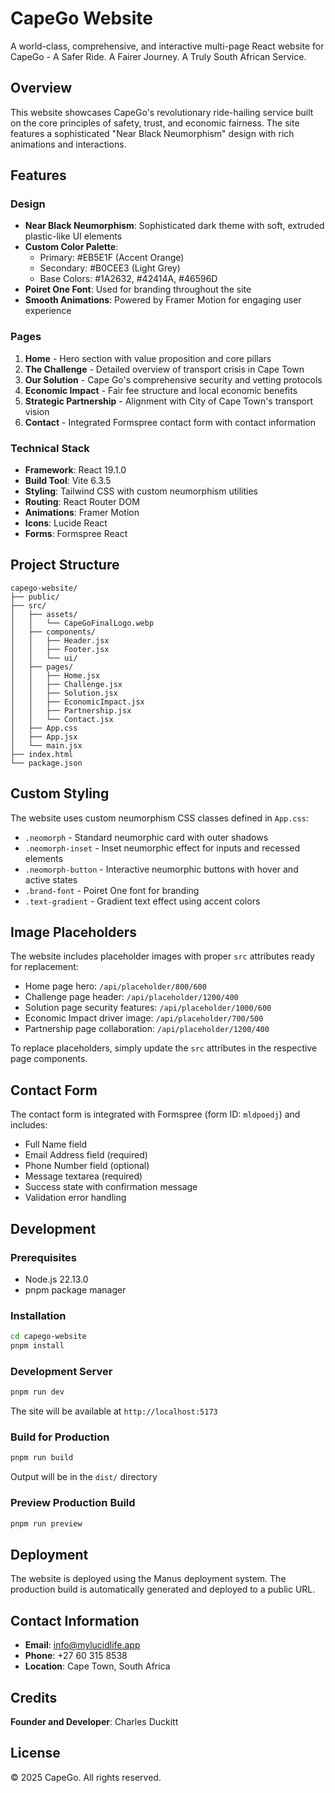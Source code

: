 # CapeGo Website

A world-class, comprehensive, and interactive multi-page React website for CapeGo - A Safer Ride. A Fairer Journey. A Truly South African Service.

## Overview

This website showcases CapeGo's revolutionary ride-hailing service built on the core principles of safety, trust, and economic fairness. The site features a sophisticated "Near Black Neumorphism" design with rich animations and interactions.

## Features

### Design
- **Near Black Neumorphism**: Sophisticated dark theme with soft, extruded plastic-like UI elements
- **Custom Color Palette**: 
  - Primary: #EB5E1F (Accent Orange)
  - Secondary: #B0CEE3 (Light Grey)
  - Base Colors: #1A2632, #42414A, #46596D
- **Poiret One Font**: Used for branding throughout the site
- **Smooth Animations**: Powered by Framer Motion for engaging user experience

### Pages
1. **Home** - Hero section with value proposition and core pillars
2. **The Challenge** - Detailed overview of transport crisis in Cape Town
3. **Our Solution** - Cape Go's comprehensive security and vetting protocols
4. **Economic Impact** - Fair fee structure and local economic benefits
5. **Strategic Partnership** - Alignment with City of Cape Town's transport vision
6. **Contact** - Integrated Formspree contact form with contact information

### Technical Stack
- **Framework**: React 19.1.0
- **Build Tool**: Vite 6.3.5
- **Styling**: Tailwind CSS with custom neumorphism utilities
- **Routing**: React Router DOM
- **Animations**: Framer Motion
- **Icons**: Lucide React
- **Forms**: Formspree React

## Project Structure

```
capego-website/
├── public/
├── src/
│   ├── assets/
│   │   └── CapeGoFinalLogo.webp
│   ├── components/
│   │   ├── Header.jsx
│   │   ├── Footer.jsx
│   │   └── ui/
│   ├── pages/
│   │   ├── Home.jsx
│   │   ├── Challenge.jsx
│   │   ├── Solution.jsx
│   │   ├── EconomicImpact.jsx
│   │   ├── Partnership.jsx
│   │   └── Contact.jsx
│   ├── App.css
│   ├── App.jsx
│   └── main.jsx
├── index.html
└── package.json
```

## Custom Styling

The website uses custom neumorphism CSS classes defined in `App.css`:

- `.neomorph` - Standard neumorphic card with outer shadows
- `.neomorph-inset` - Inset neumorphic effect for inputs and recessed elements
- `.neomorph-button` - Interactive neumorphic buttons with hover and active states
- `.brand-font` - Poiret One font for branding
- `.text-gradient` - Gradient text effect using accent colors

## Image Placeholders

The website includes placeholder images with proper `src` attributes ready for replacement:

- Home page hero: `/api/placeholder/800/600`
- Challenge page header: `/api/placeholder/1200/400`
- Solution page security features: `/api/placeholder/1000/600`
- Economic Impact driver image: `/api/placeholder/700/500`
- Partnership page collaboration: `/api/placeholder/1200/400`

To replace placeholders, simply update the `src` attributes in the respective page components.

## Contact Form

The contact form is integrated with Formspree (form ID: `mldpoedj`) and includes:
- Full Name field
- Email Address field (required)
- Phone Number field (optional)
- Message textarea (required)
- Success state with confirmation message
- Validation error handling

## Development

### Prerequisites
- Node.js 22.13.0
- pnpm package manager

### Installation
```bash
cd capego-website
pnpm install
```

### Development Server
```bash
pnpm run dev
```
The site will be available at `http://localhost:5173`

### Build for Production
```bash
pnpm run build
```
Output will be in the `dist/` directory

### Preview Production Build
```bash
pnpm run preview
```

## Deployment

The website is deployed using the Manus deployment system. The production build is automatically generated and deployed to a public URL.

## Contact Information

- **Email**: info@mylucidlife.app
- **Phone**: +27 60 315 8538
- **Location**: Cape Town, South Africa

## Credits

**Founder and Developer**: Charles Duckitt

## License

© 2025 CapeGo. All rights reserved.

